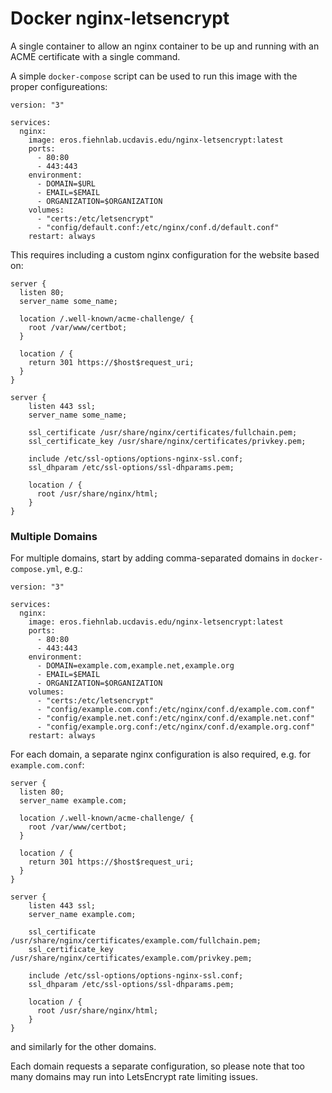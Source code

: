# Docker nginx-letsencrypt

A single container to allow an nginx container to be up and running with an ACME certificate with a single command.

A simple `docker-compose` script can be used to run this image with the proper configureations:

```
version: "3"

services:
  nginx:
    image: eros.fiehnlab.ucdavis.edu/nginx-letsencrypt:latest
    ports:
      - 80:80
      - 443:443
    environment:
      - DOMAIN=$URL
      - EMAIL=$EMAIL
      - ORGANIZATION=$ORGANIZATION
    volumes:
      - "certs:/etc/letsencrypt"
      - "config/default.conf:/etc/nginx/conf.d/default.conf"
    restart: always
```

This requires including a custom nginx configuration for the website based on:

```
server {
  listen 80;
  server_name some_name;
  
  location /.well-known/acme-challenge/ {
    root /var/www/certbot;
  }

  location / {
    return 301 https://$host$request_uri;
  }      
}

server {
    listen 443 ssl;
    server_name some_name;

    ssl_certificate /usr/share/nginx/certificates/fullchain.pem;
    ssl_certificate_key /usr/share/nginx/certificates/privkey.pem;
    
    include /etc/ssl-options/options-nginx-ssl.conf;
    ssl_dhparam /etc/ssl-options/ssl-dhparams.pem;

    location / {
      root /usr/share/nginx/html;
    }
}
```

### Multiple Domains

For multiple domains, start by adding comma-separated domains in `docker-compose.yml`, e.g.:

```
version: "3"

services:
  nginx:
    image: eros.fiehnlab.ucdavis.edu/nginx-letsencrypt:latest
    ports:
      - 80:80
      - 443:443
    environment:
      - DOMAIN=example.com,example.net,example.org
      - EMAIL=$EMAIL
      - ORGANIZATION=$ORGANIZATION
    volumes:
      - "certs:/etc/letsencrypt"
      - "config/example.com.conf:/etc/nginx/conf.d/example.com.conf"
      - "config/example.net.conf:/etc/nginx/conf.d/example.net.conf"
      - "config/example.org.conf:/etc/nginx/conf.d/example.org.conf"
    restart: always
```

For each domain, a separate nginx configuration is also required, e.g. for `example.com.conf`:

```
server {
  listen 80;
  server_name example.com;
  
  location /.well-known/acme-challenge/ {
    root /var/www/certbot;
  }

  location / {
    return 301 https://$host$request_uri;
  }      
}

server {
    listen 443 ssl;
    server_name example.com;

    ssl_certificate /usr/share/nginx/certificates/example.com/fullchain.pem;
    ssl_certificate_key /usr/share/nginx/certificates/example.com/privkey.pem;
    
    include /etc/ssl-options/options-nginx-ssl.conf;
    ssl_dhparam /etc/ssl-options/ssl-dhparams.pem;

    location / {
      root /usr/share/nginx/html;
    }
}
```

and similarly for the other domains.  

Each domain requests a separate configuration, so please note that too many domains may run into LetsEncrypt rate limiting issues.